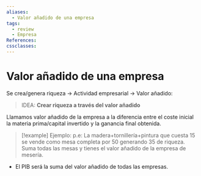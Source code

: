 ```yaml
---
aliases:
  - Valor añadido de una empresa
tags:
  - review
  - Empresa
References: 
cssclasses:
---
```

# Valor añadido de una empresa
Se crea/genera riqueza → Actividad empresarial → Valor añadido: 

> IDEA: **Crear riqueza a través del valor añadido**

Llamamos valor añadido de la empresa a la diferencia entre el coste inicial la materia prima/capital invertido y la ganancia final obtenida. 

> [!example] Ejemplo:
> p.e: La madera+tornillería+pintura que cuesta 15 se vende como mesa completa por 50 generando 35 de riqueza. Suma todas las mesas y tienes el valor añadido de la empresa de mesería.
> 

+ El PIB será la suma del valor añadido de todas las empresas.
